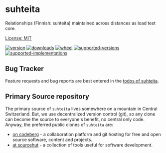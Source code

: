 # suhteita

Relationships (Finnish: suhteita) maintained across distances as load test core.

[License: MIT](https://git.sr.ht/~sthagen/suhteita/tree/default/item/LICENSE)

[![version](https://img.shields.io/pypi/v/suhteita.svg?style=flat)](https://pypi.python.org/pypi/suhteita/)
[![downloads](https://pepy.tech/badge/suhteita/month)](https://pepy.tech/project/suhteita)
[![wheel](https://img.shields.io/pypi/wheel/suhteita.svg?style=flat)](https://pypi.python.org/pypi/suhteita/)
[![supported-versions](https://img.shields.io/pypi/pyversions/suhteita.svg?style=flat)](https://pypi.python.org/pypi/suhteita/)
[![supported-implementations](https://img.shields.io/pypi/implementation/suhteita.svg?style=flat)](https://pypi.python.org/pypi/suhteita/)

## Bug Tracker

Feature requests and bug reports are best entered in the [todos of suhteita](https://todo.sr.ht/~sthagen/suhteita).

## Primary Source repository

The primary source of `suhteita` lives somewhere on a mountain in Central Switzerland.
But, we use decentralized version control (git), so any clone can become the source to everyone's benefit, no central only code.
Anyway, the preferred public clones of `suhteita` are:

* [on codeberg](https://codeberg.org/sthagen/suhteita) - a collaboration platform and git hosting for free and open source software, content and projects.
* [at sourcehut](https://git.sr.ht/~sthagen/suhteita) - a collection of tools useful for software development.
